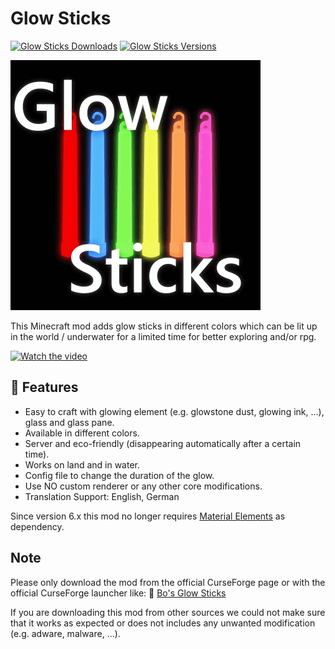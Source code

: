 # Glow Sticks

[![Glow Sticks Downloads](http://cf.way2muchnoise.eu/full_528389_downloads.svg)](https://www.curseforge.com/minecraft/mc-mods/glow-sticks)
[![Glow Sticks Versions](http://cf.way2muchnoise.eu/versions/Minecraft_528389_all.svg)](https://www.curseforge.com/minecraft/mc-mods/glow-sticks)

![Glow Sticks][logo]

This Minecraft mod adds glow sticks in different colors which can be lit up in the world / underwater for a limited time for better exploring and/or rpg.

[![Watch the video](https://img.youtube.com/vi/so-65YewqYw/maxresdefault.jpg)](https://youtu.be/so-65YewqYw)

## 🧪 Features

- Easy to craft with glowing element (e.g. glowstone dust, glowing ink, ...), glass and glass pane.
- Available in different colors.
- Server and eco-friendly (disappearing automatically after a certain time).
- Works on land and in water.
- Config file to change the duration of the glow.
- Use NO custom renderer or any other core modifications.
- Translation Support: English, German

Since version 6.x this mod no longer requires [Material Elements][material-elements] as dependency.

## Note

Please only download the mod from the official CurseForge page or with the official CurseForge launcher like:
🧪 [Bo's Glow Sticks][mod_page]

If you are downloading this mod from other sources we could not make sure that it works as expected or does not includes any unwanted modification (e.g. adware, malware, ...).

[logo]: src/main/resources/logo.png
[material-elements]: https://www.curseforge.com/minecraft/mc-mods/material-elements
[mod_page]: https://www.curseforge.com/minecraft/mc-mods/glow-sticks
